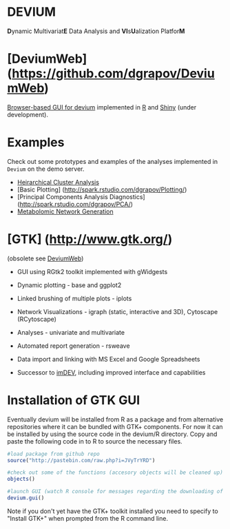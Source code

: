DEVIUM
======

<b>D</b>ynamic Multivariat<b>E</b> Data Analysis and <b>VI</b>s<b>U</b>alization Platfor<b>M</b>


[DeviumWeb] (https://github.com/dgrapov/DeviumWeb)
======
[Browser-based GUI for devium](https://github.com/dgrapov/DeviumWeb) implemented in [R](http://cran.us.r-project.org/) and [Shiny](http://www.rstudio.com/shiny/) (under development).

Examples 
======
Check out some prototypes and examples of the analyses implemented in ```Devium``` on the demo server. 
- [Heirarchical Cluster Analysis](http://spark.rstudio.com/dgrapov/Heatmap/)
- [Basic Plotting] (http://spark.rstudio.com/dgrapov/Plotting/)
- [Principal Components Analysis Diagnostics] (http://spark.rstudio.com/dgrapov/PCA/)
- [Metabolomic Network Generation](http://spark.rstudio.com/dgrapov/MetaMapR)

[GTK] (http://www.gtk.org/) 
======
(obsolete see [DeviumWeb](https://github.com/dgrapov/DeviumWeb))
  - GUI using RGtk2 toolkit implemented with gWidgests 
 
  - Dynamic plotting - base and ggplot2 
 
  - Linked brushing of multiple plots -  iplots
 
  - Network Visualizations - igraph (static, interactive and 3D), Cytoscape (RCytoscape)
 
  - Analyses - univariate and multivariate
 
  - Automated report generation - rsweave
  
  - Data import and linking with MS Excel and Google Spreadsheets
  
  - Successor to <a href="https://sourceforge.net/projects/imdev/">imDEV</a>, including improved interface and capabilities


Installation of GTK GUI
======
<p>Eventually devium will be installed from R as a package and from alternative repositories where it can be bundled with GTK+ components.
For now it can be installed by using the source code in the devium/R directory.
Copy and paste the following code in to R to source the necessary files.</p>

 ```r
 #load package from github repo
source("http://pastebin.com/raw.php?i=JVyTrYRD")

#check out some of the functions (accesory objects will be cleaned up)
objects()

#launch GUI (watch R console for messages regarding the downloading of dependancies)
devium.gui()

 ```
 Note if you don't yet have the GTK+ toolkit installed you need to specify to "Install GTK+" when prompted from the R command line.
 


